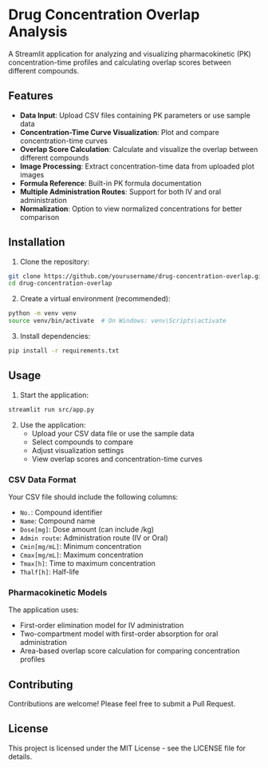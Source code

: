 # Drug Concentration Overlap Analysis

A Streamlit application for analyzing and visualizing pharmacokinetic (PK) concentration-time profiles and calculating overlap scores between different compounds.

## Features

- **Data Input**: Upload CSV files containing PK parameters or use sample data
- **Concentration-Time Curve Visualization**: Plot and compare concentration-time curves
- **Overlap Score Calculation**: Calculate and visualize the overlap between different compounds
- **Image Processing**: Extract concentration-time data from uploaded plot images
- **Formula Reference**: Built-in PK formula documentation
- **Multiple Administration Routes**: Support for both IV and oral administration
- **Normalization**: Option to view normalized concentrations for better comparison

## Installation

1. Clone the repository:
```bash
git clone https://github.com/yourusername/drug-concentration-overlap.git
cd drug-concentration-overlap
```

2. Create a virtual environment (recommended):
```bash
python -m venv venv
source venv/bin/activate  # On Windows: venv\Scripts\activate
```

3. Install dependencies:
```bash
pip install -r requirements.txt
```

## Usage

1. Start the application:
```bash
streamlit run src/app.py
```

2. Use the application:
   - Upload your CSV data file or use the sample data
   - Select compounds to compare
   - Adjust visualization settings
   - View overlap scores and concentration-time curves

### CSV Data Format

Your CSV file should include the following columns:
- `No.`: Compound identifier
- `Name`: Compound name
- `Dose[mg]`: Dose amount (can include /kg)
- `Admin route`: Administration route (IV or Oral)
- `Cmin[mg/mL]`: Minimum concentration
- `Cmax[mg/mL]`: Maximum concentration
- `Tmax[h]`: Time to maximum concentration
- `Thalf[h]`: Half-life

### Pharmacokinetic Models

The application uses:
- First-order elimination model for IV administration
- Two-compartment model with first-order absorption for oral administration
- Area-based overlap score calculation for comparing concentration profiles

## Contributing

Contributions are welcome! Please feel free to submit a Pull Request.

## License

This project is licensed under the MIT License - see the LICENSE file for details.